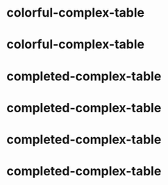 # colorful-complex-table
# colorful-complex-table
# completed-complex-table
# completed-complex-table
# completed-complex-table
# completed-complex-table
